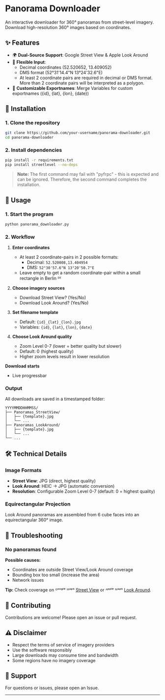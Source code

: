 # Panorama Downloader

An interactive downloader for 360° panoramas from street-level imagery. Download high-resolution 360° images based on coordinates.

## ✨ Features

- 🌍 **Dual-Source Support**: Google Street View & Apple Look Around
- 📍 **Flexible Input**: 
  - Decimal coordinates (52.520652, 13.409052)
  - DMS format (52°31'14.4"N 13°24'32.6"E)
  - At least 2 coordinate pairs are required in decimal or DMS format. More than 2 coordinate pairs will be interpreted as a polygon.
- 🎨 **Customizable Exportnames**: Merge Variables for custom exportnames ({id}, {lat}, {lon}, {date})

## 🚀 Installation

### 1. Clone the repository

```bash
git clone https://github.com/your-username/panorama-downloader.git
cd panorama-downloader
```

### 2. Install dependencies

```bash
pip install -r requirements.txt
pip install streetlevel --no-deps
```

> **Note:** The first command may fail with "pyfrpc" - this is expected and can be ignored. Therefore, the second command completes the installation.

## 📖 Usage

### 1. Start the program

```bash
python panorama_downloader.py
```

### 2. Workflow

1. **Enter coordinates**
   - At least 2 coordinate-pairs in 2 possible formats:
     - Decimal: `52.520008,13.404954`
     - DMS: `52°30'57.6"N 13°20'50.7"E`
   - Leave empty to get a random coordinate-pair within a small rectangle in Berlin ᴰᴱ

2. **Choose imagery sources**
   - Download Street View? (Yes/No)
   - Download Look Around? (Yes/No)
3. **Set filename template**
   - Default: `{id}_{lat}_{lon}.jpg`
   - Variables: `{id}`, `{lat}`, `{lon}`, `{date}`

4. **Choose Look Around quality**
   - Zoom Level 0-7 (lower = better quality but slower)
   - Default: 0 (highest quality)
   - Higher zoom levels result in lower resolution

**Download starts**
   - Live progressbar

### Output

All downloads are saved in a timestamped folder:
```
YYYYMMDDHHMMSS/
├── Panoramas_StreetView/
│   ├── {template}.jpg
│   └── ...
├── Panoramas_LookAround/
│   ├── {template}.jpg
│   └── ...
└── ...
```

## 🛠️ Technical Details

### Image Formats

- **Street View**: JPG (direct, highest quality)
- **Look Around**: HEIC → JPG (automatic conversion)
- **Resolution**: Configurable Zoom Level 0-7 (default: 0 = highest quality)

### Equirectangular Projection

Look Around panoramas are assembled from 6 cube faces into an equirectangular 360° image.

## 🐛 Troubleshooting

### No panoramas found

**Possible causes:**
- Coordinates are outside Street View/Look Around coverage
- Bounding box too small (increase the area)
- Network issues

**Tip:** Check coverage on ᴳᵒᵒᵍˡᵉ ᴹᵃᵖˢ [Street View](https://sv-map.netlify.app/) or ᴬᵖᵖˡᵉ ᴹᵃᵖˢ [Look Around](https://lookmap.eu.pythonanywhere.com/).

## 🤝 Contributing

Contributions are welcome! Please open an issue or pull request.

## ⚠️ Disclaimer

- Respect the terms of service of imagery providers
- Use the software responsibly
- Large downloads may consume time and bandwidth
- Some regions have no imagery coverage

## 📧 Support

For questions or issues, please open an Issue.

---
